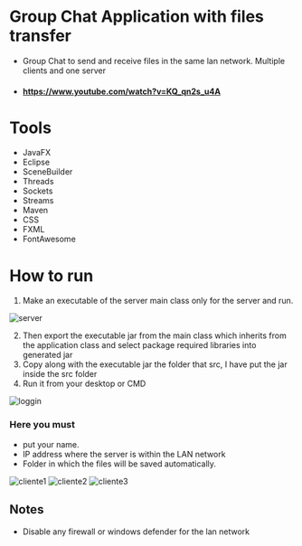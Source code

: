 # Group Chat Application with files transfer
- Group Chat to send and receive files in the same lan network. Multiple clients and one server
- #### https://www.youtube.com/watch?v=KQ_qn2s_u4A 
# Tools
- JavaFX
- Eclipse
- SceneBuilder
- Threads
- Sockets
- Streams
- Maven
- CSS
- FXML
- FontAwesome
# How to run
1. Make an executable of the server main class only for the server and run.

![server](https://user-images.githubusercontent.com/36041729/167517098-4ea5b8e5-ab01-4e8d-9ff1-ae847e5cfc08.png)

2. Then export the executable jar from the main class which inherits from the application class and select package required libraries into generated jar
3. Copy along with the executable jar the folder that src, I have put the jar inside the src folder
4. Run it from your desktop or CMD

![loggin](https://user-images.githubusercontent.com/36041729/167517872-9656a508-c72d-46d3-95a4-168acf40f497.png)

### Here you must 
- put your name.
- IP address where the server is within the LAN network
- Folder in which the files will be saved automatically.

![cliente1](https://user-images.githubusercontent.com/36041729/167536902-78820ca0-57f0-4ffe-bfdc-3728bc8ef3d8.png)
![cliente2](https://user-images.githubusercontent.com/36041729/167536904-de224221-135b-4acc-96a8-7ac0abf26653.png)
![cliente3](https://user-images.githubusercontent.com/36041729/167536907-fc25bd6a-832d-4e71-8c73-76eab27676c4.png)

## Notes
- Disable any firewall or windows defender for the lan network


